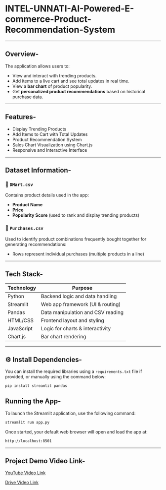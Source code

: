 # INTEL-UNNATI-AI-Powered-E-commerce-Product-Recommendation-System
---

## Overview-

The application allows users to:
- View and interact with trending products.
- Add items to a live cart and see total updates in real time.
- View a **bar chart** of product popularity.
- Get **personalized product recommendations** based on historical purchase data.

---
##  Features-

- Display Trending Products  
- Add Items to Cart with Total Updates  
- Product Recommendation System  
- Sales Chart Visualization using Chart.js  
- Responsive and Interactive Interface  

---
## Dataset Information-

### 📁 `DMart.csv`
Contains product details used in the app:
- **Product Name**
- **Price**
- **Popularity Score** (used to rank and display trending products)

### 📁 `Purchases.csv`
Used to identify product combinations frequently bought together for generating recommendations:
- Rows represent individual purchases (multiple products in a line)

---
## Tech Stack-

| Technology      | Purpose                              |
|----------------|---------------------------------------|
| Python          | Backend logic and data handling      |
| Streamlit       | Web app framework (UI & routing)     |
| Pandas          | Data manipulation and CSV reading    |
| HTML/CSS        | Frontend layout and styling          |
| JavaScript      | Logic for charts & interactivity     |
| Chart.js        | Bar chart rendering                  |

---
## ⚙ Install Dependencies-

You can install the required libraries using a `requirements.txt` file if provided, or manually using the command below:

```bash
pip install streamlit pandas
```
## Running the App-
To launch the Streamlit application, use the following command:

```bash
streamlit run app.py
```
Once started, your default web browser will open and load the app at:
```bash
http://localhost:8501
```
---
## Project Demo Video Link-

[YouTube Video Link](https://youtu.be/oRDljOgzAXY)

[Drive Video Link](https://drive.google.com/file/d/1QRiYVOk_4Fb7Mm6KyAbmiSPyGoDXJMnL/view?usp=drivesdk)
